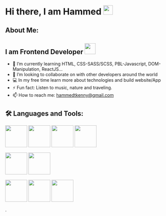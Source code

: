 

<h1> Hi there, I am Hammed <img src="https://media.giphy.com/media/hvRJCLFzcasrR4ia7z/giphy.gif" width="30"/>
</h1>
<!-- 👋 -->

## About Me:

## I am Frontend Developer <img src="https://media.giphy.com/media/7FgozREBtahrxYNsYN/giphy.gif" width="35">
- 🌱 I’m currently learning HTML, CSS-SASS/SCSS, PBL-Javascript, DOM-Manipulation, ReactJS...
- 👯 I’m looking to collaborate on with other developers around the world
- 💻 In my free time learn more about technologies and build website/App
- ⚡ Fun fact: Listen to music, nature and traveling.
- 📫 How to reach me: hammedtkenny@gmail.com 


## 🛠️ Languages and Tools:
<img src="https://cdn.jsdelivr.net/gh/devicons/devicon/icons/vscode/vscode-original.svg" width="70" /> <img src="https://cdn.jsdelivr.net/gh/devicons/devicon/icons/github/github-original.svg" width="70"/> <img src="https://cdn.jsdelivr.net/gh/devicons/devicon/icons/html5/html5-original.svg" width="70" /> <img src="https://cdn.jsdelivr.net/gh/devicons/devicon/icons/css3/css3-original.svg" width="70"/>


<img src="https://cdn.jsdelivr.net/gh/devicons/devicon/icons/bootstrap/bootstrap-original.svg" width="70"/> <img src="https://cdn.jsdelivr.net/gh/devicons/devicon/icons/sass/sass-original.svg" width="70"/>


<img src="https://cdn.jsdelivr.net/gh/devicons/devicon/icons/javascript/javascript-original.svg" width="70"/> <img src="https://cdn.jsdelivr.net/gh/devicons/devicon/icons/nodejs/nodejs-original.svg" width="70"/> <img src="https://cdn.jsdelivr.net/gh/devicons/devicon/icons/react/react-original.svg" width="70"/>
          
          
          
          

<!-- Here are some ideas to get you started:

- 🔭 I’m currently working on ...


- 🤔 I’m looking for help with ...
- 💬 Ask me about ...

- 😄 Pronouns: .. -->.


